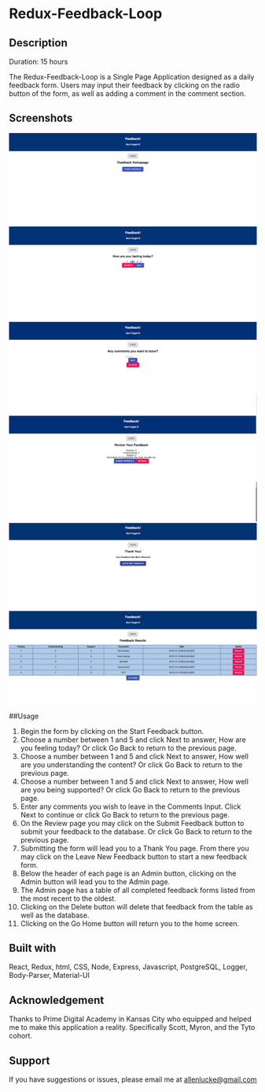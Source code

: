 # Redux-Feedback-Loop

## Description
Duration: 15 hours

The Redux-Feedback-Loop is a Single Page Application designed as a daily feedback form. Users may input their feedback by clicking on the radio button of the form, as well as adding a comment in the comment section.


## Screenshots
![](public/images/img1.png)
![](public/images/img2.png)
![](public/images/img3.png)
![](public/images/img4.png)
![](public/images/img5.png)
![](public/images/img6.png)

##Usage
1. Begin the form by clicking on the Start Feedback button.
2. Choose a number between 1 and 5 and click Next to answer, How are you feeling today? Or click Go Back to return to the previous page.
3. Choose a number between 1 and 5 and click Next to answer, How well are you understanding the content? Or click Go Back to return to the previous page.
4. Choose a number between 1 and 5 and click Next to answer, How well are you being supported? Or click Go Back to return to the previous page.
5. Enter any comments you wish to leave in the Comments Input. Click Next to continue or click Go Back to return to the previous page.
6. On the Review page you may click on the Submit Feedback button to submit your feedback to the database. Or click Go Back to return to the previous page.
7. Submitting the form will lead you to a Thank You page. From there you may click on the Leave New Feedback button to start a new feedback form.
8. Below the header of each page is an Admin button, clicking on the Admin button will lead you to the Admin page.
9. The Admin page has a table of all completed feedback forms listed from the most recent to the oldest.
10. Clicking on the Delete button will delete that feedback from the table as well as the database.
11. Clicking on the Go Home button will return you to the home screen.

## Built with
React, Redux, html, CSS, Node, Express, Javascript, PostgreSQL, Logger, Body-Parser, Material-UI

## Acknowledgement
Thanks to Prime Digital Academy in Kansas City who equipped and helped me to make this application a reality. Specifically Scott, Myron, and the Tyto cohort.

## Support
If you have suggestions or issues, please email me at allenlucke@gmail.com

